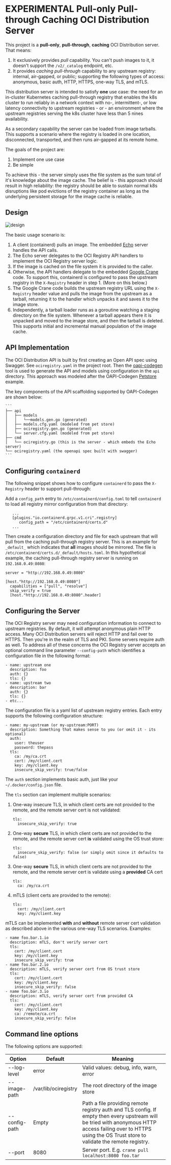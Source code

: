 # EXPERIMENTAL Pull-only Pull-through Caching OCI Distribution Server

This project is a **pull-only**, **pull-through**, **caching** OCI Distribution server. That means:

1. It exclusively provides _pull_ capability. You can't push images to it, it doesn't support the `/v2/_catalog` endpoint, etc.
2. It provides *caching pull-through* capability to any upstream registry: internal, air-gapped, or public; supporting the following types of access: anonymous, basic auth, HTTP, HTTPS, one-way TLS, and mTLS.

This distribution server is intended to satisfy **one** use case: the need for an in-cluster Kubernetes caching pull-through registry that enables the k8s cluster to run reliably in a network context with no-, intermittent-, or low latency connectivity to upstream registries - or - an environment where the upstream registries serving the k8s cluster have less than 5 nines availability.

As a secondary capability the server can be loaded from image tarballs. This supports a scenario where the registry is loaded in one location, disconnected, transported, and then runs air-gapped at its remote home.

The goals of the project are:

1. Implement one use case
2. Be simple

To achieve this - the server simply uses the file system as the sum total of it's knowledge about the image cache. The belief is - this approach should result in high reliability: the registry should be able to sustain normal k8s disruptions like pod evictions of the registry container as long as the underlying persistent storage for the image cache is reliable.



## Design

![design](resources/design.png)



The basic usage scenario is:

1. A client (containerd) pulls an image. The embedded [Echo](https://echo.labstack.com/) server handles the API calls.
2. The Echo server delegates to the OCI Registry API handlers to implement the OCI Registry server logic.
3. If the image is cached on the file system it is provided to the caller.
4. Otherwise, the API handlers delegate to the embedded [Google Crane](https://github.com/google/go-containerregistry/blob/main/cmd/crane/README.md) code. To support this, containerd is configured to pass the upstream registry in the `X-Registry` header in step 1. (More on this below.)
5. The Google Crane code builds the upstream registry URL using the `X-Registry` header value and pulls the image from the upstream as a tarball, returning it to the handler which unpacks it and saves it to the image store.
6. Independently, a tarball loader runs as a goroutine watching a staging directory on the file system. Whenever a tarball appears there it is unpacked and moved to the image store, and then the tarball is deleted. This supports initial and incremental manual population of the image cache.

## API Implementation

The OCI Distribution API is built by first creating an Open API spec using Swagger. See `ociregistry.yaml` in the project root. Then the [oapi-codegen](https://github.com/deepmap/oapi-codegen) tool is used to generate the API and models using configuration in the `api` directory. This approach was modeled after the OAPI-Codegen [Petstore](https://github.com/deepmap/oapi-codegen/tree/master/examples/petstore-expanded/echo) example.

The key components of the API scaffolding supported by OAPI-Codegen are shown below:

```shell
​```
├── api
│   ├── models
│   │   └──models.gen.go (generated)
│   ├── models.cfg.yaml (modeled from pet store)
│   ├── ociregistry.gen.go (generated)
│   └── server.cfg.yaml (modeled from pet store)
├── cmd
│   └── ociregistry.go (this is the server - which embeds the Echo server)
└── ociregistry.yaml (the openapi spec built with swagger)
​```
```

## Configuring `containerd`

The following snippet shows how to configure `containerd` to pass the `X-Registry` header to support pull-through:

Add a `config_path` entry to `/etc/containerd/config.toml` to tell `containerd` to load all registry mirror configuration from that directory:

```shell
   ...
   [plugins."io.containerd.grpc.v1.cri".registry]
      config_path = "/etc/containerd/certs.d"
   ...
```

Then create a configuration directory and file for each upstream that will pull from the caching pull-through registry server. This is an example for `_default_` which indicates that **all** images should be mirrored. The file is `/etc/containerd/certs.d/_default/hosts.toml`. In this hypothetical example, the caching pull-through registry server is running on `192.168.0.49:8080`:

```shell
server = "http://192.168.0.49:8080"

[host."http://192.168.0.49:8080"]
  capabilities = ["pull", "resolve"]
  skip_verify = true
  [host."http://192.168.0.49:8080".header]
```

## Configuring the Server

The OCI Registry server may need configuration information to connect to upstream registries. By default, it will attempt anonymous plain HTTP access. Many OCI Distribution servers will reject HTTP and fail over to HTTPS. Then you're in the realm of TLS and PKI. Some servers require auth as well. To address all of these concerns the OCI Registry server accepts an optional command line parameter `--config-path` which identifies a configuration file in the following format:

```
- name: upstream one
  description: foo
  auth: {}
  tls: {}
- name: upstream two
  description: bar
  auth: {}
  tls: {}
- etc...
```

The configuration file is a yaml list of upstream registry entries. Each entry supports the following configuration structure:

```
- name: my-upstream (or my-upstream:PORT)
  description: Something that makes sense to you (or omit it - its optional)
  auth:
    user: theuser
    password: thepass
  tls:
    ca: /my/ca.crt
    cert: /my/client.cert
    key: /my/client.key
    insecure_skip_verify: true/false
```

The `auth` section implements basic auth, just like your `~/.docker/config.json` file.

The `tls` section can implement multiple scenarios:

1. One-way insecure TLS, in which client certs are not provided to the remote, and the remote server cert is not validated:

   ```
   tls:
     insecure_skip_verify: true
   ```

2. One-way **secure** TLS, in which client certs are not provided to the remote, and the remote server cert **is** validated using the OS trust store:

   ```
   tls:
     insecure_skip_verify: false (or simply omit since it defaults to false)
   ```

3. One-way **secure** TLS, in which client certs are not provided to the remote, and the remote server cert is validate using a **provided** CA cert

   ```
   tls:
     ca: /my/ca.crt
   ```

4. mTLS (client certs are provided to the remote):

   ```
   tls:
     cert: /my/client.cert
     key: /my/client.key
   ```
mTLS can be implemented **with** and **without** remote server cert validation as described above in the various one-way TLS scenarios. Examples:

   ```
   - name foo.bar.1.io
     description: mTLS, don't verify server cert
     tls:
       cert: /my/client.cert
       key: /my/client.key
       insecure_skip_verify: true
   - name foo.bar.2.io
     description: mTLS, verify server cert from OS trust store
     tls:
       cert: /my/client.cert
       key: /my/client.key
       insecure_skip_verify: false
   - name foo.bar.3.io
     description: mTLS, verify server cert from provided CA
     tls:
       cert: /my/client.cert
       key: /my/client.key
       ca: /remote/ca.crt
       insecure_skip_verify: false
   ```

## Command line options

The following options are supported:

| Option        | Default              | Meaning                                                      |
| ------------- | -------------------- | ------------------------------------------------------------ |
| --log-level   | error                | Valid values: debug, info, warn, error                       |
| --image-path  | /var/lib/ociregistry | The root directory of the image store                        |
| --config-path | Empty                | Path a file providing remote registry auth and TLS config. If empty then every upstream will be tried with anonymous HTTP access failing over to HTTPS using the OS Trust store to validate the remote registry. |
| --port        | 8080                 | Server port. E.g. `crane pull localhost:8080 foo.tar`        |


